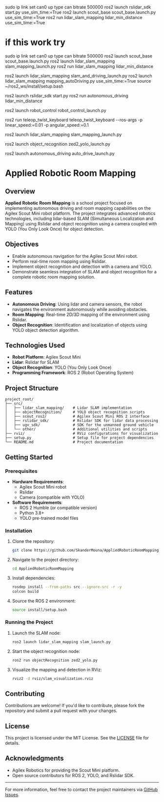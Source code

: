 sudo ip link set can0 up type can bitrate 500000
ros2 launch rslidar_sdk start.py use_sim_time:=True
ros2 launch scout_base scout_base.launch.py use_sim_time:=True
ros2 run lidar_slam_mapping lidar_min_distance use_sim_time:=True 

# if this work try 
sudo ip link set can0 up type can bitrate 500000
ros2 launch scout_base scout_base.launch.py 
ros2 launch lidar_slam_mapping slam_mapping_launch.py
ros2 run lidar_slam_mapping lidar_min_distance

ros2 launch lidar_slam_mapping slam_and_driving_launch.py
ros2 launch lidar_slam_mapping  mapping_autoDriving.py use_sim_time:=True
source ~/ros2_ws/install/setup.bash

ros2 launch rslidar_sdk start.py
ros2 run autonomous_driving lidar_min_distance

ros2 launch robot_control robot_control_launch.py

ros2 run teleop_twist_keyboard teleop_twist_keyboard --ros-args -p linear_speed:=0.01 -p angular_speed:=0.1

ros2 launch lidar_slam_mapping slam_mapping_launch.py

ros2 launch object_recognition zed2_yolo_launch.py

ros2 launch autonomous_driving auto_drive_launch.py

# Applied Robotic Room Mapping

## Overview
**Applied Robotic Room Mapping** is a school project focused on implementing autonomous driving and room mapping capabilities on the Agilex Scout Mini robot platform. The project integrates advanced robotics technologies, including lidar-based SLAM (Simultaneous Localization and Mapping) using Rslidar and object recognition using a camera coupled with YOLO (You Only Look Once) for object detection.

## Objectives
- Enable autonomous navigation for the Agilex Scout Mini robot.
- Perform real-time room mapping using Rslidar.
- Implement object recognition and detection with a camera and YOLO.
- Demonstrate seamless integration of SLAM and object recognition for a complete robotic room mapping solution.

## Features
- **Autonomous Driving**: Using lidar and camera sensors, the robot navigates the environment autonomously while avoiding obstacles.
- **Room Mapping**: Real-time 2D/3D mapping of the environment using Rslidar.
- **Object Recognition**: Identification and localization of objects using YOLO object detection algorithm.

## Technologies Used
- **Robot Platform**: Agilex Scout Mini
- **Lidar**: Rslidar for SLAM
- **Object Recognition**: YOLO (You Only Look Once)
- **Programming Framework**: ROS 2 (Robot Operating System)

## Project Structure
```
project_root/
├── src/
│   ├── lidar_slam_mapping/    # Lidar SLAM implementation
│   ├── objectRecognition/     # YOLO object recognition scripts
│   ├── scout_ros2/            # Agilex Scout Mini ROS 2 interface
│   ├── rslidar_sdk/           # Rslidar SDK for lidar data processing
│   ├── ugv_sdk/               # SDK for the unmanned ground vehicle
│   └── other/                 # Additional utilities and scripts
├── rviz/                      # RViz configurations for visualization
├── setup.py                   # Setup file for project dependencies
└── README.md                  # Project documentation
```

## Getting Started

### Prerequisites
- **Hardware Requirements**:
  - Agilex Scout Mini robot
  - Rslidar
  - Camera (compatible with YOLO)
- **Software Requirements**:
  - ROS 2 Humble (or compatible version)
  - Python 3.8+
  - YOLO pre-trained model files

### Installation
1. Clone the repository:
   ```bash
   git clone https://github.com/SkanderMouna/AppliedRoboticRoomMapping.git
   ```

2. Navigate to the project directory:
   ```bash
   cd AppliedRoboticRoomMapping
   ```

3. Install dependencies:
   ```bash
   rosdep install --from-paths src --ignore-src -r -y
   colcon build
   ```

4. Source the ROS 2 environment:
   ```bash
   source install/setup.bash
   ```

### Running the Project
1. Launch the SLAM node:
   ```bash
   ros2 launch lidar_slam_mapping slam_launch.py
   ```

2. Start the object recognition node:
   ```bash
   ros2 run objectRecognition zed2_yolo.py
   ```

3. Visualize the mapping and detection in RViz:
   ```bash
   rviz2 -d rviz/slam_visualization.rviz
   ```

## Contributing
Contributions are welcome! If you'd like to contribute, please fork the repository and submit a pull request with your changes.

## License
This project is licensed under the MIT License. See the [LICENSE](LICENSE) file for details.

## Acknowledgments
- Agilex Robotics for providing the Scout Mini platform.
- Open source contributors for ROS 2, YOLO, and Rslidar SDK.

---

For more information, feel free to contact the project maintainers via [GitHub Issues](https://github.com/SkanderMouna/AppliedRoboticRoomMapping/issues).
